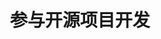 ---
title: 参与开源项目开发
url: /zh/docs/contribute
weight: 6
description: >
  贡献须知，以及更细节的设计文档作为贡献代码前的参考。
---